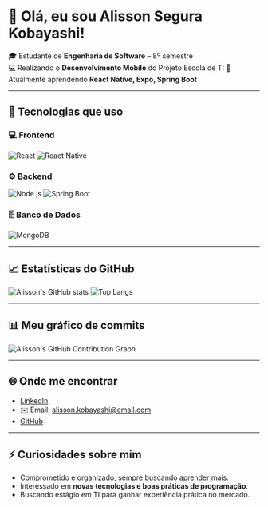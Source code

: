 # 👋 Olá, eu sou Alisson Segura Kobayashi!

🎓 Estudante de **Engenharia de Software** – 8º semestre  
💻 Realizando o **Desenvolvimento Mobile** do Projeto Escola de TI
🚀 Atualmente aprendendo **React Native, Expo, Spring Boot**  

---

## 🔧 Tecnologias que uso

### 💻 Frontend
![React](https://img.shields.io/badge/React-20232A?style=for-the-badge&logo=react&logoColor=61DAFB)
![React Native](https://img.shields.io/badge/React_Native-20232A?style=for-the-badge&logo=react&logoColor=61DAFB)

### ⚙️ Backend
![Node.js](https://img.shields.io/badge/Node.js-43853D?style=for-the-badge&logo=node.js&logoColor=white)
![Spring Boot](https://img.shields.io/badge/Spring_Boot-6DB33F?style=for-the-badge&logo=spring-boot&logoColor=white)

### 🗄️ Banco de Dados
![MongoDB](https://img.shields.io/badge/MongoDB-47A248?style=for-the-badge&logo=mongodb&logoColor=white)

---

## 📈 Estatísticas do GitHub
![Alisson's GitHub stats](https://github-readme-stats.vercel.app/api?username=AlissonKobayashi&show_icons=true&theme=radical)
![Top Langs](https://github-readme-stats.vercel.app/api/top-langs/?username=AlissonKobayashi&layout=compact&theme=radical)

---

## 📊 Meu gráfico de commits

![Alisson's GitHub Contribution Graph](https://ghchart.rshah.org/AlissonKobayashi)

---

## 🌐 Onde me encontrar
- [LinkedIn](https://www.linkedin.com/in/alissonkobayashi/)
- ✉️ Email: alisson.kobayashi@email.com
- [GitHub](https://github.com/AlissonKobayashi)

---

## ⚡ Curiosidades sobre mim
- Comprometido e organizado, sempre buscando aprender mais.  
- Interessado em **novas tecnologias e boas práticas de programação**.  
- Buscando estágio em TI para ganhar experiência prática no mercado.  



